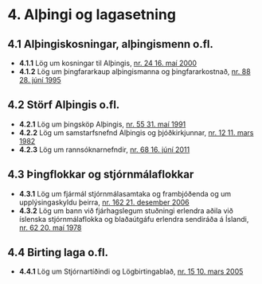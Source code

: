 # 4. Alþingi og lagasetning

## 4.1 Alþingiskosningar, alþingismenn o.fl.

* __4.1.1__ Lög um kosningar til Alþingis, [nr. 24 16. maí 2000](2000024.md)
* __4.1.2__ Lög um þingfararkaup alþingismanna og þingfararkostnað, [nr. 88 28. júní 1995](1995088.md)

## 4.2 Störf Alþingis o.fl.

* __4.2.1__ Lög um þingsköp Alþingis, [nr. 55 31. maí 1991](1991055.md)
* __4.2.2__ Lög um samstarfsnefnd Alþingis og þjóðkirkjunnar, [nr. 12 11. mars 1982](1982012.md)
* __4.2.3__ Lög um rannsóknarnefndir, [nr. 68 16. júní 2011](2011068.md)

## 4.3 Þingflokkar og stjórnmálaflokkar

* __4.3.1__ Lög um fjármál stjórnmálasamtaka og frambjóðenda og um upplýsingaskyldu þeirra, [nr. 162 21. desember 2006](2006162.md)
* __4.3.2__ Lög um bann við fjárhagslegum stuðningi erlendra aðila við íslenska stjórnmálaflokka og blaðaútgáfu erlendra sendiráða á Íslandi, [nr. 62 20. maí 1978](1978062.md)

## 4.4 Birting laga o.fl.

* __4.4.1__ Lög um Stjórnartíðindi og Lögbirtingablað, [nr. 15 10. mars 2005](2005015.md)


